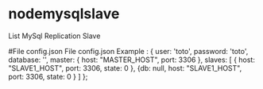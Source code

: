 # nodemysqlslave
List MySql Replication Slave 

#File config.json
File config.json
Example : 
{
    user: 'toto',
    password: 'toto',
    database: '',
    master: {
        host: "MASTER_HOST",
        port: 3306
    },
    slaves: [
        {
            host: "SLAVE1_HOST",
            port: 3306,
            state: 0
        },
        {db: null,
            host: "SLAVE1_HOST",
            port: 3306,
            state: 0
        }
    ]
};
